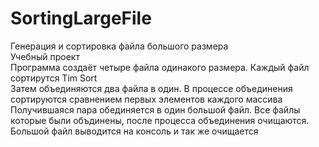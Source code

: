 # SortingLargeFile
 Генерация и сортировка файла большого размера  
  Учебный проект  
Программа создаёт четыре файла одинакого размера. Каждый файл сортирутся Tim Sort  
Затем объединяются два файла в один. В процессе объединения сортируются сравнением первых элементов каждого массива  
Получившаяся пара обединяется в один большой файл.
Все файлы которые были объдинены, после процесса объединения  очищаются.  
Большой файл выводится на консоль и так же очищается
